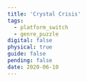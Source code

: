 ```yaml
---
title: 'Crystal Crisis'
tags:
  - platform_switch
  - genre_puzzle
digital: false
physical: true
guide: false
pending: false
date: 2020-06-10
---
```

